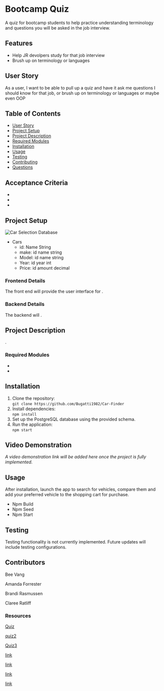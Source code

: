 # Bootcamp Quiz

A quiz for bootcamp students to help practice understanding terminology and questions you will be asked in the job interview.

## Features

- Help JR devolpers study for that job interview
- Brush up on terminology or languages

## User Story

As a user, I want to be able to pull up a quiz and have it ask me questions I should know for that job, or brush up on terminology or languages or maybe even OOP

## Table of Contents

 - [User Story]()
 - [Project Setup]()
 - [Project Description]()
 - [Required Modules]()
 - [Installation]()
 - [Usage]()
 - [Testing]()
 - [Contributing]()
 - [Questions]()

## Acceptance Criteria

- 
- 
- 

## Project Setup

![Car Selection Database](Assets/diagram-export-10-2-2024-9_05_09-pm_720.png)

* Cars
  * id: Name String
  * make: id name string
  * Model: id name string
  * Year: id year int
  * Price: id amount decimal


### Frontend Details

The front end will provide the user interface for .

### Backend Details

The backend will .

## Project Description

.

### Required Modules

- 
- 



## Installation

1. Clone the repository:  
   `git clone https://github.com/Bugatti1982/Car-Finder`
2. Install dependencies:  
   `npm install`
3. Set up the PostgreSQL database using the provided schema.
4. Run the application:  
   `npm start`

  

## Video Demonstration

_A video demonstration link will be added here once the project is fully implemented._

## Usage

After installation, launch the app to search for vehicles, compare them and add your preferred vehicle to the shopping cart for purchase.

* Npm Build
* Npm Seed
* Npm Start

## Testing

Testing functionality is not currently implemented. Future updates will include testing configurations.

## Contributors

Bee Vang

Amanda Forrester

Brandi Rasmussen

Claree Ratliff



### Resources


[Quiz](https://www.geeksforgeeks.org/quiz-application-using-django/)

[quiz2](https://www.youtube.com/watch?v=-nd6JFw52j0)

[Quiz3](https://www.youtube.com/watch?v=vXXfXRf2S4M)

[link](https://www.geeksforgeeks.org/quiz-application-using-django/)

[link](https://data-flair.training/blogs/create-quiz-application-python-django/)

[link](https://www.geeksforgeeks.org/django-projects/)

[link](https://github.com/pamelafox/django-quiz-app)

